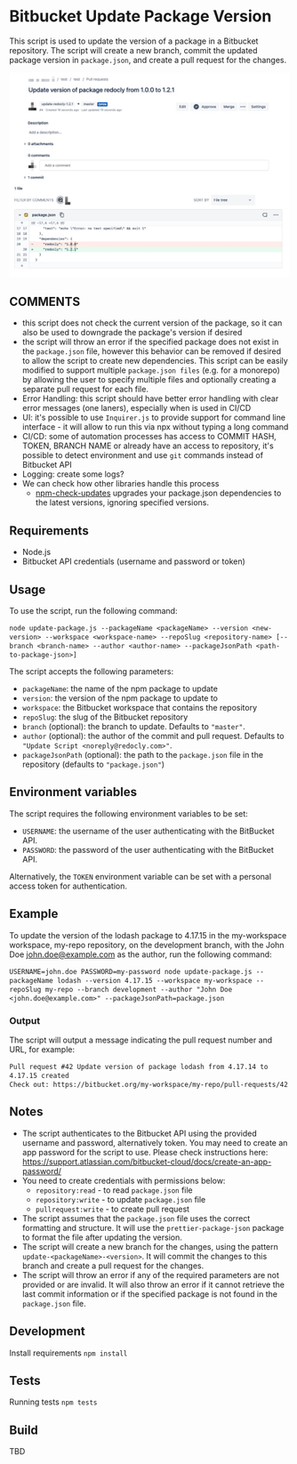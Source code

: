 # Bitbucket Update Package Version

This script is used to update the version of a package in a Bitbucket repository. The script will create a new branch, commit the updated package version in `package.json`, and create a pull request for the changes.

![preview](screenshoot.jpeg)

## COMMENTS

- this script does not check the current version of the package, so it can also be used to downgrade the package's version if desired
- the script will throw an error if the specified package does not exist in the `package.json` file, however this behavior can be removed if desired to allow the script to create new dependencies. This script can be easily modified to support multiple `package.json files` (e.g. for a monorepo) by allowing the user to specify multiple files and optionally creating a separate pull request for each file.
- Error Handling: this script should have better error handling with clear error messages (one laners), especially when is used in CI/CD
- UI: it's possible to use `Inquirer.js` to provide support for command line interface - it will allow to run this via npx without typing a long command
- CI/CD: some of automation processes has access to COMMIT HASH, TOKEN, BRANCH NAME or already have an access to repository, it's possible to detect environment and use `git` commands instead of Bitbucket API
- Logging: create some logs?
- We can check how other libraries handle this process
  - [npm-check-updates](https://github.com/raineorshine/npm-check-updates) upgrades your package.json dependencies to the latest versions, ignoring specified versions. 

## Requirements

- Node.js
- Bitbucket API credentials (username and password or token)

## Usage

To use the script, run the following command:

    node update-package.js --packageName <packageName> --version <new-version> --workspace <workspace-name> --repoSlug <repository-name> [--branch <branch-name> --author <author-name> --packageJsonPath <path-to-package-json>]

The script accepts the following parameters:

- `packageName`: the name of the npm package to update
- `version`: the version of the npm package to update to
- `workspace`: the Bitbucket workspace that contains the repository
- `repoSlug`: the slug of the Bitbucket repository
- `branch` (optional): the branch to update. Defaults to `"master"`.
- `author` (optional): the author of the commit and pull request. Defaults to `"Update Script <noreply@redocly.com>"`.
- `packageJsonPath` (optional): the path to the `package.json` file in the repository (defaults to `"package.json"`)

## Environment variables

The script requires the following environment variables to be set:

- `USERNAME`: the username of the user authenticating with the BitBucket API.
- `PASSWORD`: the password of the user authenticating with the BitBucket API.

Alternatively, the `TOKEN` environment variable can be set with a personal access token for authentication.

## Example

To update the version of the lodash package to 4.17.15 in the my-workspace workspace, my-repo repository, on the development branch, with the John Doe <john.doe@example.com> as the author, run the following command:

    USERNAME=john.doe PASSWORD=my-password node update-package.js --packageName lodash --version 4.17.15 --workspace my-workspace --repoSlug my-repo --branch development --author "John Doe <john.doe@example.com>" --packageJsonPath=package.json

### Output

The script will output a message indicating the pull request number and URL, for example:

    Pull request #42 Update version of package lodash from 4.17.14 to 4.17.15 created
    Check out: https://bitbucket.org/my-workspace/my-repo/pull-requests/42

## Notes

- The script authenticates to the Bitbucket API using the provided username and password, alternatively token. You may need to create an app password for the script to use. Please check instructions here: <https://support.atlassian.com/bitbucket-cloud/docs/create-an-app-password/>
- You need to create credentials with permissions below:
  - `repository:read` - to read `package.json` file
  - `repository:write` - to update `package.json` file
  - `pullrequest:write` - to create pull request
- The script assumes that the `package.json` file uses the correct formatting and structure. It will use the `prettier-package-json` package to format the file after updating the version.
- The script will create a new branch for the changes, using the pattern `update-<packageName>-<version>`. It will commit the changes to this branch and create a pull request for the changes.
- The script will throw an error if any of the required parameters are not provided or are invalid. It will also throw an error if it cannot retrieve the last commit information or if the specified package is not found in the `package.json` file.

## Development

Install requirements `npm install`

## Tests

Running tests `npm tests`

## Build

TBD
